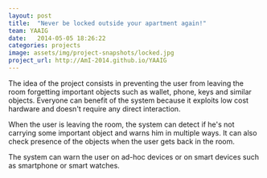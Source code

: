 ```yaml
---
layout: post
title:  "Never be locked outside your apartment again!"
team: YAAIG
date:   2014-05-05 18:26:22
categories: projects
image: assets/img/project-snapshots/locked.jpg
project_url: http://AmI-2014.github.io/YAAIG
---
```


The idea of the project consists in preventing the user from leaving the room forgetting important objects such as wallet, phone, keys and similar objects. Everyone can benefit of the system because it exploits low cost hardware and doesn't require any direct interaction.

When the user is leaving the room, the system can detect if he's not carrying some important object and warns him in multiple ways. It can also check presence of the objects when the user gets back in the room.

The system can warn the user on ad-hoc devices or on smart devices such as smartphone or smart watches.

